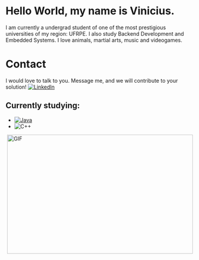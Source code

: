 # Hello World, my name is Vinicius.

I am currently a undergrad student of one of the most prestigious universities of my region: UFRPE.
I also study Backend Development and Embedded Systems. I love animals, martial arts, music and videogames.

# Contact
I would love to talk to you. Message me, and we will contribute to your solution!
[![LinkedIn](https://img.shields.io/badge/LinkedIn-000?style=for-the-badge&logo=linkedin&logoColor=0E76A8)](https://www.linkedin.com/in/vin%C3%ADcius-ferreira-5b9b37149/)


## Currently studying:
- [![Java](https://img.shields.io/badge/Java-000?style=for-the-badge&logo=java)](https://web.dio.me/track/bf7abb82-1324-4074-9949-f474a1a911fe)
- ![C++](https://img.shields.io/badge/c++-%2300599C.svg?style=for-the-badge&logo=c%2B%2B&logoColor=white)


 <img align="right" alt="GIF" src="https://github.com/Vinicius-O-Ferraz" width="500" height="320" />
